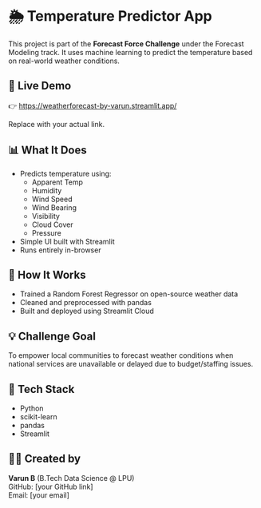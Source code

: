 # 🌦️ Temperature Predictor App

This project is part of the **Forecast Force Challenge** under the Forecast Modeling track. It uses machine learning to predict the temperature based on real-world weather conditions.

## 🚀 Live Demo

👉 https://weatherforecast-by-varun.streamlit.app/

Replace with your actual link.

## 📊 What It Does

- Predicts temperature using:
  - Apparent Temp
  - Humidity
  - Wind Speed
  - Wind Bearing
  - Visibility
  - Cloud Cover
  - Pressure
- Simple UI built with Streamlit
- Runs entirely in-browser

## 🧠 How It Works

- Trained a Random Forest Regressor on open-source weather data
- Cleaned and preprocessed with pandas
- Built and deployed using Streamlit Cloud

## 💡 Challenge Goal

To empower local communities to forecast weather conditions when national services are unavailable or delayed due to budget/staffing issues.

## 🔧 Tech Stack

- Python
- scikit-learn
- pandas
- Streamlit

## 👨‍💻 Created by

**Varun B** (B.Tech Data Science @ LPU)  
GitHub: [your GitHub link]  
Email: [your email]
